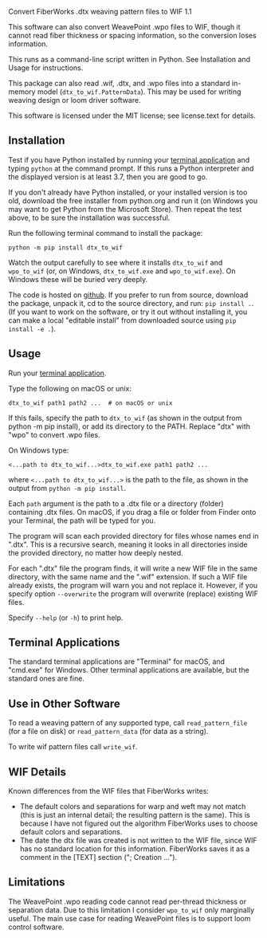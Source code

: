 Convert FiberWorks .dtx weaving pattern files to WIF 1.1

This software can also convert WeavePoint .wpo files to WIF, though it cannot read fiber thickness or spacing information, so the conversion loses information.

This runs as a command-line script written in Python. See Installation and Usage for instructions.

This package can also read .wif, .dtx, and .wpo files into a standard in-memory model (`dtx_to_wif.PatternData`).
This may be used for writing weaving design or loom driver software.

This software is licensed under the MIT license; see license.text for details.

Installation
------------

Test if you have Python installed by running your [terminal application](#terminal-applications) and typing `python` at the command prompt. If this runs a Python interpreter and the displayed version is at least 3.7, then you are good to go.

If you don't already have Python installed, or your installed version is too old, download the free installer from python.org and run it (on Windows you may want to get Python from the Microsoft Store). Then repeat the test above, to be sure the installation was successful.

Run the following terminal command to install the package:

`python -m pip install dtx_to_wif`

Watch the output carefully to see where it installs `dtx_to_wif` and `wpo_to_wif` (or, on Windows, `dtx_to_wif.exe` and `wpo_to_wif.exe`). On Windows these will be buried very deeply.

The code is hosted on [github](https://github.com/r-owen/dtx_to_wif_converter). If you prefer to run from source, download the package, unpack it, cd to the source directory, and run: `pip install .`. (If you want to work on the software, or try it out without installing it, you can make a local "editable install" from downloaded source using `pip install -e .`).

Usage
-----

Run your [terminal application](#terminal-applications).

Type the following on macOS or unix:

    dtx_to_wif path1 path2 ...  # on macOS or unix

If this fails, specify the path to `dtx_to_wif` (as shown in the output from python -m pip install), or add its directory to the PATH. Replace "dtx" with "wpo" to convert .wpo files.


On Windows type:

    <...path to dtx_to_wif...>dtx_to_wif.exe path1 path2 ...

where `<...path to dtx_to_wif...>` is the path to the file, as shown in the output from `python -m pip install`.

Each `path` argument is the path to a .dtx file or a directory (folder) containing .dtx files. On macOS, if you drag a file or folder from Finder onto your Terminal, the path will be typed for you.

The program will scan each provided directory for files whose names end in ".dtx". This is a recursive search, meaning it looks in all directories inside the provided directory, no matter how deeply nested.

For each ".dtx" file the program finds, it will write a new WIF file in the same directory, with the same name and the ".wif" extension. If such a WIF file already exists, the program will warn you and not replace it. However, if you specify option `--overwrite` the program will overwrite (replace) existing WIF files.

Specify `--help` (or `-h`) to print help.

Terminal Applications
---------------------

The standard terminal applications are "Terminal" for macOS, and "cmd.exe" for Windows. Other terminal applications are available, but the standard ones are fine.

Use in Other Software
---------------------

To read a weaving pattern of any supported type, call `read_pattern_file` (for a file on disk) or `read_pattern_data` (for data as a string).

To write wif pattern files call `write_wif`.

WIF Details
-----------

Known differences from the WIF files that FiberWorks writes:

- The default colors and separations for warp and weft may not match (this is just an internal detail; the resulting pattern is the same). This is because I have not figured out the algorithm FiberWorks uses to choose default colors and separations.
- The date the dtx file was created is not written to the WIF file, since WIF has no standard location for this information. FiberWorks saves it as a comment in the [TEXT] section ("; Creation ...").

Limitations
-----------

The WeavePoint .wpo reading code cannot read per-thread thickness or separation data.
Due to this limitation I consider `wpo_to_wif` only marginally useful.
The main use case for reading WeavePoint files is to support loom control software.
